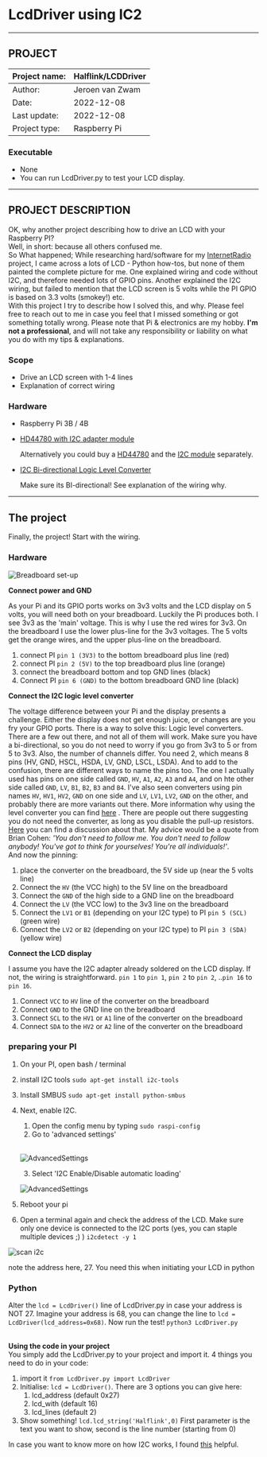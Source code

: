 # LcdDriver using IC2 #
***
## PROJECT ##
| Project name: | Halflink/LCDDriver |
|---------------|--------------------|
| Author:       | Jeroen van Zwam    |
| Date:         | 2022-12-08         |
| Last update:  | 2022-12-08         |
| Project type: | Raspberry Pi       | 


### Executable ###
* None
* You can run LcdDriver.py to test your LCD display. 

***

## PROJECT DESCRIPTION ##

OK, why another project describing how to drive an LCD with your Raspberry PI?<br>
Well, in short: because all others confused me.<br>
So What happened; While researching hard/software for my [InternetRadio](https://github.com/Halflink/InternetRadio) project, 
I came across a lots of LCD - Python how-tos, but none of them painted the complete picture for me. One explained wiring and code without I2C, and therefore needed lots of GPIO pins. Another explained the I2C wiring, but failed to mention that the LCD screen is 5 volts while the PI GPIO is based on 3.3 volts (smokey!) etc.<br>
With this project I try to describe how I solved this, and why. Please feel free to reach out to me in case you feel that I missed something or got something totally wrong. 
Please note that Pi & electronics are my hobby. **I'm not a professional**, and will not take any responsibility or liability on what you do with my tips & explanations. 

### Scope ###
* Drive an LCD screen with 1-4 lines
* Explanation of correct wiring

### Hardware ###
* Raspberry Pi 3B / 4B
* [HD44780 with I2C adapter module](https://www.benselectronics.nl/16-x-2-hd44780-lcd-gemonteerde-i2c-adaptor-module.html)
   <br>

   Alternatively you could buy a [HD44780](https://www.benselectronics.nl/16-x-2-hd44780-lcd-display.html) and the [I2C module](https://www.benselectronics.nl/i2c-module-1602-2004-lcd.html) separately.

* [I2C Bi-directional Logic Level Converter](https://elektronicavoorjou.nl/product/4-channel-i2c-logic-level-converter/)
   <br>

   Make sure its BI-directional! See explanation of the wiring why. 

***

## The project ##
Finally, the project! Start with the wiring. 

### Hardware ###

![Breadboard set-up](/docs/lcddriver_bb.png)

**Connect power and GND**<br>

As your Pi and its GPIO ports works on 3v3 volts and the LCD display on 5 volts, you will need both on your breadboard. 
Luckily the Pi produces both. I see 3v3 as the 'main' voltage. This is why I use the red wires for 3v3. 
On the breadboard I use the lower plus-line for the 3v3 voltages. 
The 5 volts get the orange wires, and the upper plus-line on the breadboard.    
   1. connect PI `pin 1 (3V3)` to the bottom breadboard plus line (red)
   2. connect PI `pin 2 (5V)` to the top breadboard plus line (orange)
   3. connect the breadboard bottom and top GND lines (black)
   4. Connect PI `pin 6 (GND)` to the bottom breadboard GND line (black)

**Connect the I2C logic level converter**<br>

The voltage difference between your Pi and the display presents a challenge. Either the display does not get enough juice, or changes are you fry your GPIO ports.
There is a way to solve this: Logic level converters. There are a few out there, and not all of them will work. Make sure you have a bi-directional, so you do not need to worry if you go from 3v3 to 5 or from 5 to 3v3.
Also, the number of channels differ. You need 2, which means 8 pins (HV, GND, HSCL, HSDA, LV, GND, LSCL, LSDA). And to add to the confusion, there are different ways to name the pins too.
The one I actually used has pins on one side called `GND`, `HV`, `A1`, `A2`, `A3` and `A4`, and on hte other side called `GND`, `LV`, `B1`, `B2`, `B3` and `B4`. 
I've also seen converters using pin names  `HV`, `HV1`, `HV2`, `GND` on one side and `LV`, `LV1`, `LV2`, `GND` on the other, and probably there are more variants out there.
More information why using the level converter you can find [here](https://littlebirdelectronics.com.au/guides/196/using-a-logic-level-shifter-with-raspberry-pi) .
There are people out there suggesting you do not need the converter, as long as you disable the pull-up resistors. [Here](https://community.element14.com/products/raspberry-pi/f/forum/19334/is-level-shifting-really-needed-for-i2c) you can find a discussion about that.
My advice would be a quote from Brian Cohen: *'You don't need to follow me. You don't need to follow anybody! You've got to think for yourselves! You're all individuals!'*.<br>
And now the pinning:
   1. place the converter on the breadboard, the 5V side up (near the 5 volts line)
   2. Connect the `HV` (the VCC high) to the 5V line on the breadboard
   3. Connect the `GND` of the high side to a GND line on the breadboard
   4. Connect the `LV` (the VCC low) to the 3v3 line on the breadboard
   5. Connect the `LV1` or `B1` (depending on your I2C type) to PI `pin 5 (SCL)` (green wire)
   6. Connect the `LV2` or `B2` (depending on your I2C type) to PI `pin 3 (SDA)` (yellow wire)


**Connect the LCD display**<br>   

I assume you have the I2C adapter already soldered on the LCD display. If not, the wiring is straightforward. `pin 1` to `pin 1`, `pin 2` to `pin 2`, ..`pin 16` to `pin 16`.
   1. Connect `VCC` to `HV` line of the converter on the breadboard
   2. Connect `GND` to the GND line on the breadboard
   3. Connect `SCL` to the `HV1` or `A1` line of the converter on the breadboard
   4. Connect `SDA` to the `HV2` or `A2` line of the converter on the breadboard

### preparing your PI ###
1. On your PI, open bash / terminal
2. install I2C tools `sudo apt-get install i2c-tools`
3. Install SMBUS `sudo apt-get install python-smbus`
4. Next, enable I2C. 
   1. Open the config menu by typing `sudo raspi-config`
   2. Go to 'advanced settings'

   <br>

   ![AdvancedSettings](/docs/raspi-config_1.png)
   
   3. Select 'I2C Enable/Disable automatic loading'
   
   ![AdvancedSettings](/docs/raspi-config_2.png)

5. Reboot your pi
6. Open a terminal again and check the address of the LCD. Make sure only one device is connected to the I2C ports (yes, you can staple multiple devices ;) ) `i2cdetect -y 1`

![scan i2c](/docs/i2c_device_scan.png)

note the address here, 27. You need this when initiating your LCD in python

### Python ###
 
Alter the `lcd = LcdDriver()` line of LcdDriver.py in case your address is NOT 27. Imagine your address is 68, you can change the line to `lcd = LcdDriver(lcd_address=0x68)`.
Now run the test! `python3 LcdDriver.py`
<br>
<br>

**Using the code in your project**<br>
You simply add the LcdDriver.py to your project and import it. 4 things you need to do in your code:
1. import it `from LcdDriver.py import LcdDriver`
2. Initialise: `lcd = LcdDriver()`. There are 3 options you can give here:
   1. lcd_address (default 0x27)
   2. lcd_with (default 16)
   3. lcd_lines (default 2)
3. Show something! `lcd.lcd_string('Halflink',0)` First parameter is the text you want to show, second is the line number (starting from 0)

In case you want to know more on how I2C works, I found [this](https://www.circuitbasics.com/basics-of-the-i2c-communication-protocol/) helpful.




















